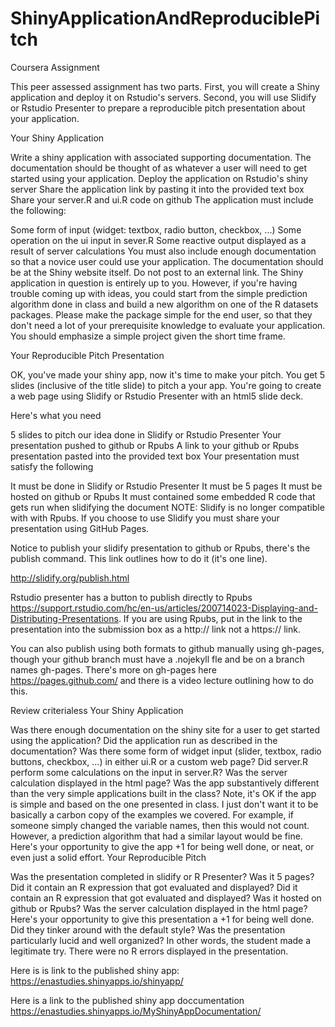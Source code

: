 # ShinyApplicationAndReproduciblePitch
Coursera Assignment

This peer assessed assignment has two parts. First, you will create a Shiny application and deploy it on Rstudio's servers. Second, you will use Slidify or Rstudio Presenter to prepare a reproducible pitch presentation about your application.

Your Shiny Application

Write a shiny application with associated supporting documentation. The documentation should be thought of as whatever a user will need to get started using your application.
Deploy the application on Rstudio's shiny server
Share the application link by pasting it into the provided text box
Share your server.R and ui.R code on github
The application must include the following:

Some form of input (widget: textbox, radio button, checkbox, ...)
Some operation on the ui input in sever.R
Some reactive output displayed as a result of server calculations
You must also include enough documentation so that a novice user could use your application.
The documentation should be at the Shiny website itself. Do not post to an external link.
The Shiny application in question is entirely up to you. However, if you're having trouble coming up with ideas, you could start from the simple prediction algorithm done in class and build a new algorithm on one of the R datasets packages. Please make the package simple for the end user, so that they don't need a lot of your prerequisite knowledge to evaluate your application. You should emphasize a simple project given the short time frame.

Your Reproducible Pitch Presentation

OK, you've made your shiny app, now it's time to make your pitch. You get 5 slides (inclusive of the title slide) to pitch a your app. You're going to create a web page using Slidify or Rstudio Presenter with an html5 slide deck.

Here's what you need

5 slides to pitch our idea done in Slidify or Rstudio Presenter
Your presentation pushed to github or Rpubs
A link to your github or Rpubs presentation pasted into the provided text box
Your presentation must satisfy the following

It must be done in Slidify or Rstudio Presenter
It must be 5 pages
It must be hosted on github or Rpubs
It must contained some embedded R code that gets run when slidifying the document
NOTE: Slidify is no longer compatible with with Rpubs. If you choose to use Slidify you must share your presentation using GitHub Pages.

Notice to publish your slidify presentation to github or Rpubs, there's the publish command. This link outlines how to do it (it's one line).

http://slidify.org/publish.html

Rstudio presenter has a button to publish directly to Rpubs https://support.rstudio.com/hc/en-us/articles/200714023-Displaying-and-Distributing-Presentations. If you are using Rpubs, put in the link to the presentation into the submission box as a http:// link not a https:// link.

You can also publish using both formats to github manually using gh-pages, though your github branch must have a .nojekyll fle and be on a branch names gh-pages. There's more on gh-pages here https://pages.github.com/ and there is a video lecture outlining how to do this.

Review criterialess 
Your Shiny Application

Was there enough documentation on the shiny site for a user to get started using the application?
Did the application run as described in the documentation?
Was there some form of widget input (slider, textbox, radio buttons, checkbox, ...) in either ui.R or a custom web page?
Did server.R perform some calculations on the input in server.R?
Was the server calculation displayed in the html page?
Was the app substantively different than the very simple applications built in the class? Note, it's OK if the app is simple and based on the one presented in class. I just don't want it to be basically a carbon copy of the examples we covered. For example, if someone simply changed the variable names, then this would not count. However, a prediction algorithm that had a similar layout would be fine.
Here's your opportunity to give the app +1 for being well done, or neat, or even just a solid effort.
Your Reproducible Pitch

Was the presentation completed in slidify or R Presenter?
Was it 5 pages?
Did it contain an R expression that got evaluated and displayed?
Did it contain an R expression that got evaluated and displayed?
Was it hosted on github or Rpubs?
Was the server calculation displayed in the html page?
Here's your opportunity to give this presentation a +1 for being well done. Did they tinker around with the default style? Was the presentation particularly lucid and well organized? In other words, the student made a legitimate try.
There were no R errors displayed in the presentation.

Here is is link to the published shiny app:
https://enastudies.shinyapps.io/shinyapp/

Here is a link to the published shiny app doccumentation
https://enastudies.shinyapps.io/MyShinyAppDocumentation/


